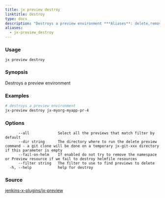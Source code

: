 ```yaml
---
title: jx preview destroy
linktitle: destroy
type: docs
description: "Destroys a preview environment ***Aliases**: delete,remove*"
aliases:
  - jx-preview_destroy
---
```


### Usage

```
jx preview destroy
```

### Synopsis

Destroys a preview environment

### Examples

  ```bash
  # destroys a preview environment
  jx-preview destroy jx-myorg-myapp-pr-4

  ```
### Options

```
      --all             Select all the previews that match filter by default
      --dir string      The directory where to run the delete preview command - a git clone will be done on a temporary jx-git-xxx directory if this parameter is empty
      --fail-on-helm    If enabled do not try to remove the namespace or Preview resource if we fail to destroy helmfile resources
      --filter string   The filter to use to find previews to delete
  -h, --help            help for destroy
```



### Source

[jenkins-x-plugins/jx-preview](https://github.com/jenkins-x-plugins/jx-preview)

